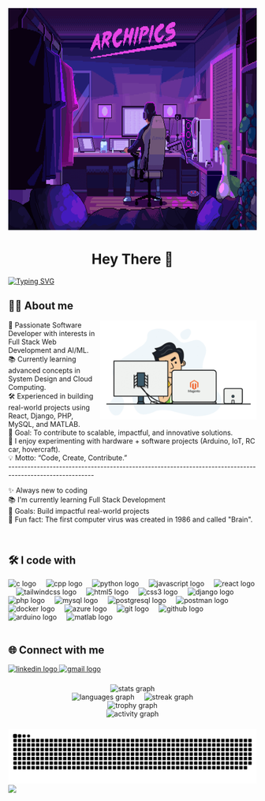 <div align="center">
  <img height="450" src="https://github.com/dhruvjindal007/dhruvjindal007/blob/main/anim.gif"/>
</div>

<div align="center">
<h1 align="center">Hey There 👋</h1>
</div>

[![Typing SVG](https://readme-typing-svg.demolab.com?font=Fira+Code&weight=550&pause=1000&color=FFFFFF&center=true&vCenter=true&random=false&width=536&height=61&lines=I'm+Dhruv+Jindal+and+I'm+a+Software+Developer)](https://git.io/typing-svg)
##

<h2 align="left">👩‍💻 About me</h2> <img height="200" align="right" src="https://github.com/dhruvjindal007/dhruvjindal007/blob/main/code.gif"/>
🚀 Passionate Software Developer with interests in Full Stack Web Development and AI/ML.<br>
📚 Currently learning advanced concepts in System Design and Cloud Computing.<br>
🛠️ Experienced in building real-world projects using React, Django, PHP, MySQL, and MATLAB.<br>
🎯 Goal: To contribute to scalable, impactful, and innovative solutions.<br>
🔬 I enjoy experimenting with hardware + software projects (Arduino, IoT, RC car, hovercraft).<br>
💡 Motto: “Code, Create, Contribute.”<br>
---------------------------------------------------------------------------------------------------------
<p align="left">✨ Always new to coding<br>📚 I'm currently learning Full Stack Development<br>🎯 Goals: Build impactful real-world projects<br>🎲 Fun fact: The first computer virus was created in 1986 and called "Brain".</p> 

<br>

###

<h2 align="left">🛠️ I code with</h2>

<div align="left">
  <!-- Core Languages -->
  <img src="https://skillicons.dev/icons?i=c" height="40" alt="c logo" />
  <img width="12" />
  <img src="https://skillicons.dev/icons?i=cpp" height="40" alt="cpp logo" />
  <img width="12" />
  <img src="https://skillicons.dev/icons?i=python" height="40" alt="python logo" />
  <img width="12" />
  <img src="https://skillicons.dev/icons?i=js" height="40" alt="javascript logo" />

  <!-- Frontend -->
  <img width="12" />
  <img src="https://skillicons.dev/icons?i=react" height="40" alt="react logo" />
  <img width="12" />
  <img src="https://skillicons.dev/icons?i=tailwind" height="40" alt="tailwindcss logo" />
  <img width="12" />
  <img src="https://skillicons.dev/icons?i=html" height="40" alt="html5 logo" />
  <img width="12" />
  <img src="https://skillicons.dev/icons?i=css" height="40" alt="css3 logo" />

  <!-- Backend -->
  <img width="12" />
  <img src="https://skillicons.dev/icons?i=django" height="40" alt="django logo" />
  <img width="12" />
  <img src="https://skillicons.dev/icons?i=php" height="40" alt="php logo" />

  <!-- Databases -->
  <img width="12" />
  <img src="https://skillicons.dev/icons?i=mysql" height="40" alt="mysql logo" />
  <img width="12" />
  <img src="https://skillicons.dev/icons?i=postgres" height="40" alt="postgresql logo" />
  <!-- Tools -->
  <img width="12" />
  <img src="https://skillicons.dev/icons?i=postman" height="40" alt="postman logo" />
  <img width="12" />
  <img src="https://skillicons.dev/icons?i=docker" height="40" alt="docker logo" />
  <img width="12" />
  <img src="https://skillicons.dev/icons?i=azure" height="40" alt="azure logo" />
  <img width="12" />
  <img src="https://skillicons.dev/icons?i=git" height="40" alt="git logo" />
  <img width="12" />
  <img src="https://skillicons.dev/icons?i=github" height="40" alt="github logo" />

  <!-- Extra -->
  <img width="12" />
  <img src="https://skillicons.dev/icons?i=arduino" height="40" alt="arduino logo" />
  <img width="12" />
  <img src="https://skillicons.dev/icons?i=matlab" height="40" alt="matlab logo" />
</div>

<br>

##

<h2 align="left">🌐 Connect with me</h2>

<div align="left">
  <a href="https://www.linkedin.com/in/dhruvjindal007" target="_blank">
    <img src="https://raw.githubusercontent.com/maurodesouza/profile-readme-generator/master/src/assets/icons/social/linkedin/default.svg" width="50" height="30" alt="linkedin logo" />
  </a>
  <a href="mailto:jindal10dhruv@gmai.com" target="_blank">
    <img src="https://raw.githubusercontent.com/maurodesouza/profile-readme-generator/master/src/assets/icons/social/gmail/default.svg" width="50" height="30" alt="gmail logo" />
  </a>
</div>

###

<div align="center">
  <img src="https://github-readme-stats.vercel.app/api?username=dhruvjindal007&hide_title=false&hide_rank=false&show_icons=true&include_all_commits=true&count_private=true&disable_animations=false&theme=vue-dark&locale=en&hide_border=true&order=1" height="170" alt="stats graph" />
  <br>
  <img src="https://github-readme-stats.vercel.app/api/top-langs?username=dhruvjindal007&locale=en&hide_title=false&layout=compact&card_width=350&langs_count=5&theme=vue-dark&hide_border=true&order=2" height="160" alt="languages graph" />
  &nbsp;&nbsp;&nbsp;
  <img src="https://streak-stats.demolab.com?user=dhruvjindal007&locale=en&mode=daily&theme=vue-dark&hide_border=true&border_radius=5&order=3" height="160" alt="streak graph" />
  <br>
  <img src="https://github-profile-trophy.vercel.app?username=dhruvjindal007&theme=dracula&column=-1&row=2&margin-w=10&margin-h=0&no-bg=true&no-frame=true&order=4" height="150" alt="trophy graph" />
  <br>
  <img src="https://github-readme-activity-graph.vercel.app/graph?username=dhruvjindal007&radius=16&theme=react&area=true&order=5&hide_border=true&hide_title=true" height="300" alt="activity graph" />
</div>

###

<img alt="snake eating my contributions" src="https://raw.githubusercontent.com/salesp07/salesp07/output/github-contribution-grid-snake.svg" />

<img align="left" src="https://visitor-badge.laobi.icu/badge?page_id=dhruvjindal007.dhruvjindal007&left_color=chocolate&right_color=dimgray"  />

